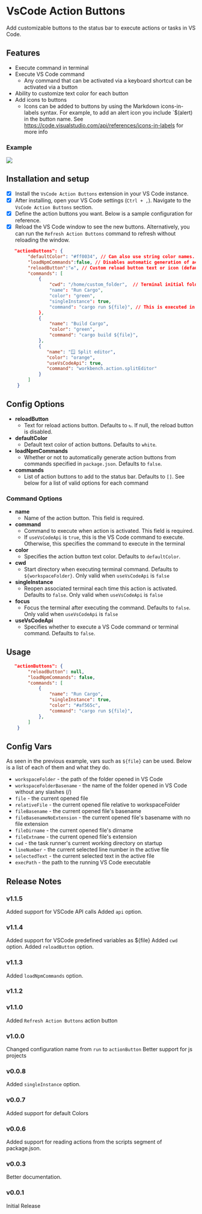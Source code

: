 # VsCode Action Buttons

Add customizable buttons to the status bar to execute actions or tasks in VS Code.

## Features

* Execute command in terminal
* Execute VS Code command
    * Any command that can be activated via a keyboard shortcut can be activated via a button
* Ability to customize text color for each button
* Add icons to buttons
    * Icons can be added to buttons by using the Markdown icons-in-labels syntax. For example, to add an alert icon you include `$(alert) in the button name. See https://code.visualstudio.com/api/references/icons-in-labels for more info

### Example

![](action.gif)

## Installation and setup

 - [x] Install the `VsCode Action Buttons` extension in your VS Code instance.
 - [x] After installing, open your VS Code settings (`Ctrl + ,`). Navigate to the `VsCode Action Buttons` section.
 - [x] Define the action buttons you want. Below is a sample configuration for reference.
 - [x] Reload the VS Code window to see the new buttons. Alternatively, you can run the `Refresh Action Buttons` command to refresh without reloading the window.

 ```json
 	"actionButtons": {
		 "defaultColor": "#ff0034", // Can also use string color names.
		 "loadNpmCommands":false, // Disables automatic generation of actions for npm commands.
		 "reloadButton":"♻️", // Custom reload button text or icon (default ↻). null value enables automatic reload on configuration change
		 "commands": [
			 {
				 "cwd": "/home/custom_folder", 	// Terminal initial folder ${workspaceFolder} and os user home as defaults
				 "name": "Run Cargo",
				 "color": "green",
				 "singleInstance": true,
				 "command": "cargo run ${file}", // This is executed in the terminal.
			 },
			 {
				 "name": "Build Cargo",
				 "color": "green",
				 "command": "cargo build ${file}",
			 },
			 {
				"name": "🪟 Split editor",
				"color": "orange",
				"useVsCodeApi": true,
				"command": "workbench.action.splitEditor"
		     }
		 ]
	 }
 ```

## Config Options

* **reloadButton**
    * Text for reload actions button. Defaults to `↻`. If null, the reload button is disabled.
* **defaultColor**
    * Default text color of action buttons. Defaults to `white`.
* **loadNpmCommands**
    * Whether or not to automatically generate action buttons from commands specified in `package.json`. Defaults to `false`.
* **commands**
    * List of action buttons to add to the status bar. Defaults to `[]`. See below for a list of valid options for each command

### Command Options

* **name**
    * Name of the action button. This field is required.
* **command**
    * Command to execute when action is activated. This field is required.
	* If `useVsCodeApi` is `true`, this is the VS Code command to execute. Otherwise, this specifies the command to execute in the terminal
* **color**
    * Specifies the action button text color. Defaults to `defaultColor`.
* **cwd**
    * Start directory when executing terminal command. Defaults to `${workspaceFolder}`. Only valid when `useVsCodeApi` is `false`
* **singleInstance**
    * Reopen associated terminal each time this action is activated. Defaults to `false`. Only valid when `useVsCodeApi` is `false`
* **focus**
    * Focus the terminal after executing the command. Defaults to `false`. Only valid when `useVsCodeApi` is `false`
* **useVsCodeApi**
    * Specifies whether to execute a VS Code command or terminal command. Defaults to `false`.

## Usage

 ```json
 	"actionButtons": {
		 "reloadButton": null,
		 "loadNpmCommands": false,
		 "commands": [
			 {
				 "name": "Run Cargo",
				 "singleInstance": true,
				 "color": "#af565c",
				 "command": "cargo run ${file}",
			 },
		 ]
	 }
 ```

## Config Vars

As seen in the previous example, vars such as `${file}` can be used. Below is a list of each of them and what they do.

* `workspaceFolder` - the path of the folder opened in VS Code
* `workspaceFolderBasename` - the name of the folder opened in VS Code without any slashes (/)
* `file` - the current opened file
* `relativeFile` - the current opened file relative to workspaceFolder
* `fileBasename` - the current opened file's basename
* `fileBasenameNoExtension` - the current opened file's basename with no file extension
* `fileDirname` -  the current opened file's dirname
* `fileExtname` - the current opened file's extension
* `cwd` -  the task runner's current working directory on startup
* `lineNumber` - the current selected line number in the active file
* `selectedText` - the current selected text in the active file
* `execPath` - the path to the running VS Code executable

## Release Notes

### v1.1.5
Added support for VSCode API calls
Added `api` option.

### v1.1.4
Added support for VSCode predefined variables as ${file}
Added `cwd` option.
Added `reloadButton` option.

### v1.1.3
Added `loadNpmCommands` option.

### v1.1.2


### v1.1.0
Added `Refresh Action Buttons` action button

### v1.0.0
Changed configuration name from `run` to `actionButton`
Better support for js projects

### v0.0.8
Added `singleInstance` option.

### v0.0.7
Added support for default Colors

### v0.0.6
Added support for reading actions from the scripts segment of package.json.

### v0.0.3
Better documentation.

### v0.0.1
  Initial Release
